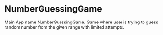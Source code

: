# NumberGuessingGame

Main App name NumberGuessingGame.
Game where user is trying to guess random number from the given range with limited attempts.
